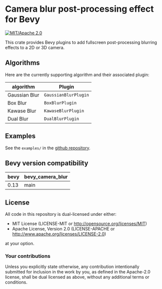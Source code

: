 # Camera blur post-processing effect for Bevy

[![MIT/Apache 2.0](https://img.shields.io/badge/license-MIT%2FApache-blue.svg)](https://github.com/Jondolf/bevy_xpbd#license)

This crate provides Bevy plugins to add fullscreen post-processing blurring effects to a 2D or 3D camera.

## Algorithms

Here are the currently supporting algorithm and their associated plugin:

| algorithm | Plugin |
|-----------| ------ |
| Gaussian Blur | `GaussianBlurPlugin` |
| Box Blur | `BoxBlurPlugin` |
| Kawase Blur | `KawaseBlurPlugin` |
| Dual Blur | `DualBlurPlugin` |

## Examples

See the `examples/` in the [github repository](https://github.com/borisboutillier/bevy_camera_blur).

## Bevy version compatibility

|bevy|bevy\_camera\_blur|
|----|---|
|0.13|main|


## License

All code in this repository is dual-licensed under either:

- MIT License (LICENSE-MIT or http://opensource.org/licenses/MIT)
- Apache License, Version 2.0 (LICENSE-APACHE or http://www.apache.org/licenses/LICENSE-2.0)

at your option.

### Your contributions

Unless you explicitly state otherwise, any contribution intentionally submitted for inclusion in the
work by you, as defined in the Apache-2.0 license, shall be dual licensed as above, without any
additional terms or conditions.